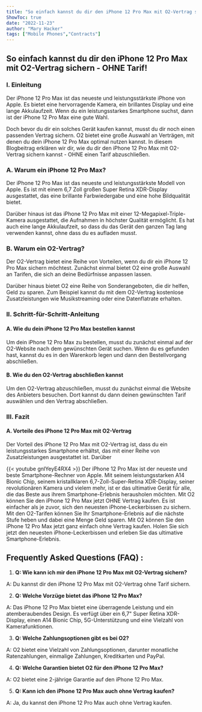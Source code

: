 ```yaml
---
title: "So einfach kannst du dir den iPhone 12 Pro Max mit O2-Vertrag sichern - OHNE Tarif!"
ShowToc: true 
date: "2022-11-23"
author: "Mary Hacker" 
tags: ["Mobile Phones","Contracts"]
---
```

<h2>So einfach kannst du dir den iPhone 12 Pro Max mit O2-Vertrag sichern - OHNE Tarif!</h2>

<h3>I. Einleitung</h3>

Der iPhone 12 Pro Max ist das neueste und leistungsstärkste iPhone von Apple. Es bietet eine hervorragende Kamera, ein brillantes Display und eine lange Akkulaufzeit. Wenn du ein leistungsstarkes Smartphone suchst, dann ist der iPhone 12 Pro Max eine gute Wahl. 

Doch bevor du dir ein solches Gerät kaufen kannst, musst du dir noch einen passenden Vertrag sichern. O2 bietet eine große Auswahl an Verträgen, mit denen du dein iPhone 12 Pro Max optimal nutzen kannst. In diesem Blogbeitrag erklären wir dir, wie du dir den iPhone 12 Pro Max mit O2-Vertrag sichern kannst - OHNE einen Tarif abzuschließen.

<h3>A. Warum ein iPhone 12 Pro Max?</h3>

Der iPhone 12 Pro Max ist das neueste und leistungsstärkste Modell von Apple. Es ist mit einem 6,7 Zoll großen Super Retina XDR-Display ausgestattet, das eine brillante Farbwiedergabe und eine hohe Bildqualität bietet. 

Darüber hinaus ist das iPhone 12 Pro Max mit einer 12-Megapixel-Triple-Kamera ausgestattet, die Aufnahmen in höchster Qualität ermöglicht. Es hat auch eine lange Akkulaufzeit, so dass du das Gerät den ganzen Tag lang verwenden kannst, ohne dass du es aufladen musst. 

<h3>B. Warum ein O2-Vertrag?</h3>

Der O2-Vertrag bietet eine Reihe von Vorteilen, wenn du dir ein iPhone 12 Pro Max sichern möchtest. Zunächst einmal bietet O2 eine große Auswahl an Tarifen, die sich an deine Bedürfnisse anpassen lassen. 

Darüber hinaus bietet O2 eine Reihe von Sonderangeboten, die dir helfen, Geld zu sparen. Zum Beispiel kannst du mit dem O2-Vertrag kostenlose Zusatzleistungen wie Musikstreaming oder eine Datenflatrate erhalten. 

<h3>II. Schritt-für-Schritt-Anleitung</h3>

<h4>A. Wie du dein iPhone 12 Pro Max bestellen kannst</h4>

Um dein iPhone 12 Pro Max zu bestellen, musst du zunächst einmal auf der O2-Website nach dem gewünschten Gerät suchen. Wenn du es gefunden hast, kannst du es in den Warenkorb legen und dann den Bestellvorgang abschließen. 

<h4>B. Wie du den O2-Vertrag abschließen kannst</h4>

Um den O2-Vertrag abzuschließen, musst du zunächst einmal die Website des Anbieters besuchen. Dort kannst du dann deinen gewünschten Tarif auswählen und den Vertrag abschließen. 

<h3>III. Fazit</h3>

<h4>A. Vorteile des iPhone 12 Pro Max mit O2-Vertrag</h4>

Der Vorteil des iPhone 12 Pro Max mit O2-Vertrag ist, dass du ein leistungsstarkes Smartphone erhältst, das mit einer Reihe von Zusatzleistungen ausgestattet ist. Darüber

{{< youtube gnlYeyE4RX4 >}} 
Der iPhone 12 Pro Max ist der neueste und beste Smartphone-Rechner von Apple. Mit seinem leistungsstarken A14 Bionic Chip, seinem kristallklaren 6,7-Zoll-Super-Retina XDR-Display, seiner revolutionären Kamera und vielem mehr, ist er das ultimative Gerät für alle, die das Beste aus ihrem Smartphone-Erlebnis herausholen möchten. Mit O2 können Sie den iPhone 12 Pro Max jetzt OHNE Vertrag kaufen. Es ist einfacher als je zuvor, sich den neuesten iPhone-Leckerbissen zu sichern. Mit den O2-Tarifen können Sie Ihr Smartphone-Erlebnis auf die nächste Stufe heben und dabei eine Menge Geld sparen. Mit O2 können Sie den iPhone 12 Pro Max jetzt ganz einfach ohne Vertrag kaufen. Holen Sie sich jetzt den neuesten iPhone-Leckerbissen und erleben Sie das ultimative Smartphone-Erlebnis.

## Frequently Asked Questions (FAQ) :
1. **Q: Wie kann ich mir den iPhone 12 Pro Max mit O2-Vertrag sichern?** 

A: Du kannst dir den iPhone 12 Pro Max mit O2-Vertrag ohne Tarif sichern. 

2. **Q: Welche Vorzüge bietet das iPhone 12 Pro Max?** 

A: Das iPhone 12 Pro Max bietet eine überragende Leistung und ein atemberaubendes Design. Es verfügt über ein 6,7" Super Retina XDR-Display, einen A14 Bionic Chip, 5G-Unterstützung und eine Vielzahl von Kamerafunktionen. 

3. **Q: Welche Zahlungsoptionen gibt es bei O2?** 

A: O2 bietet eine Vielzahl von Zahlungsoptionen, darunter monatliche Ratenzahlungen, einmalige Zahlungen, Kreditkarten und PayPal. 

4. **Q: Welche Garantien bietet O2 für den iPhone 12 Pro Max?** 

A: O2 bietet eine 2-jährige Garantie auf den iPhone 12 Pro Max. 

5. **Q: Kann ich den iPhone 12 Pro Max auch ohne Vertrag kaufen?** 

A: Ja, du kannst den iPhone 12 Pro Max auch ohne Vertrag kaufen.


